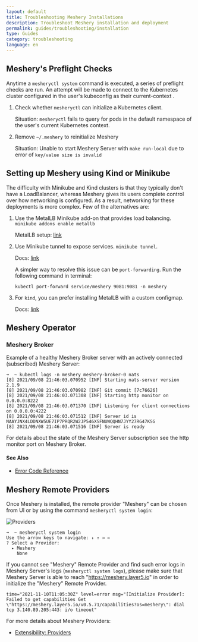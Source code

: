 ```yaml
---
layout: default
title: Troubleshooting Meshery Installations
description: Troubleshoot Meshery installation and deployment
permalink: guides/troubleshooting/installation
type: Guides
category: troubleshooting
language: en
---
```


## Meshery's Preflight Checks

Anytime a `mesheryctl system` command is executed, a series of preflight checks are run. An attempt will be made to connect to the Kubernetes cluster configured in the user's kubeconfig as their current-context .

1. Check whether `mesheryctl` can initialize a Kubernetes client.

    Situation: `mesheryctl` fails to query for pods in the default namespace of the user's current Kubernetes context.

2. Remove `~/.meshery` to reinitialize Meshery

    Situation: Unable to start Meshery Server with `make run-local` due to error of `key/value size is invalid`

## Setting up Meshery using Kind or Minikube

The difficulty with Minikube and Kind clusters is that they typically don't have a LoadBalancer, whereas Meshery gives its users complete control over how networking is configured. As a result, networking for these deployments is more complex. Few of the alternatives are:
1. Use the MetalLB Minikube add-on that provides load balancing. `minikube addons enable metallb`

    MetalLB setup: [link](https://kubebyexample.com/learning-paths/metallb/install)

2. Use Minikube tunnel to expose services. `minikube tunnel`. 

    Docs: [link](https://minikube.sigs.k8s.io/docs/handbook/accessing/#using-minikube-tunnel)

    A simpler way to resolve this issue can be `port-forwarding`. Run the following command in terminal:

    `kubectl port-forward service/meshery 9081:9081 -n meshery`

3. For `kind`, you can prefer installing MetalLB with a custom configmap.

    Docs: [link](https://kind.sigs.k8s.io/docs/user/loadbalancer/)

## Meshery Operator

### Meshery Broker
Example of a healthy Meshery Broker server with an actively connected (subscribed) Meshery Server:

```
➜  ~ kubectl logs -n meshery meshery-broker-0 nats
[8] 2021/09/08 21:46:03.070952 [INF] Starting nats-server version 2.1.9
[8] 2021/09/08 21:46:03.070982 [INF] Git commit [7c76626]
[8] 2021/09/08 21:46:03.071308 [INF] Starting http monitor on 0.0.0.0:8222
[8] 2021/09/08 21:46:03.071370 [INF] Listening for client connections on 0.0.0.0:4222
[8] 2021/09/08 21:46:03.071512 [INF] Server id is NAAYJNX4LDDNXW5UE7IP7PRQR2W2JP546XSFNUWQQHN7JYY27RG47KSG
[8] 2021/09/08 21:46:03.071516 [INF] Server is ready
```
For details about the state of the Meshery Server subscription see the http monitor port on Meshery Broker.

#### See Also

- [Error Code Reference](/reference/error-codes)

## Meshery Remote Providers

Once Meshery is installed, the remote provider "Meshery" can be chosen from UI or by using the command `mesheryctl system login`:

![Providers](/assets/img/providers/provider_screenshot.png)

```
➜  ~ mesheryctl system login
Use the arrow keys to navigate: ↓ ↑ → ←
? Select a Provider:
  ▸ Meshery
    None
```

If you cannot see "Meshery" Remote Provider and find such error logs in Meshery Server's logs (`mesheryctl system logs`), please make sure that Meshery Server is able to reach "https://meshery.layer5.io" in order to initialize the "Meshery" Remote Provider.

```
time="2021-11-10T11:05:30Z" level=error msg="[Initialize Provider]: Failed to get capabilities Get \"https://meshery.layer5.io/v0.5.71/capabilities?os=meshery\": dial tcp 3.140.89.205:443: i/o timeout"
```

For more details about Meshery Providers: 
- [Extensibility: Providers](/extensibility/providers)
